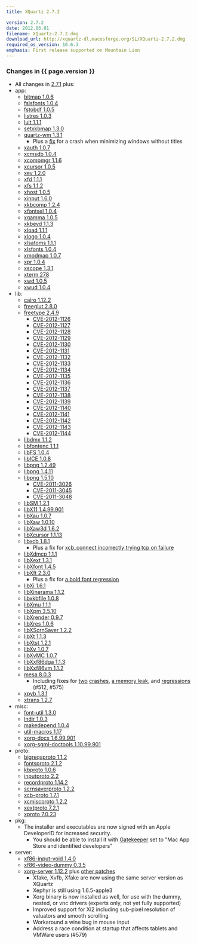 ```yaml
---
title: XQuartz 2.7.2

version: 2.7.2
date: 2012.06.01
filename: XQuartz-2.7.2.dmg
download_url: http://xquartz-dl.macosforge.org/SL/XQuartz-2.7.2.dmg
required_os_version: 10.6.3
emphasis: First release supported on Mountain Lion
---
```


### Changes in {{ page.version }} ###
  * All changes in [2.7.1](XQuartz-2.7.1.html) plus:
  * app:
    * [bitmap 1.0.6](http://lists.freedesktop.org/archives/xorg-announce/2012-March/001875.html)
    * [fslsfonts 1.0.4](http://lists.freedesktop.org/archives/xorg-announce/2012-April/001938.html)
    * [fstobdf 1.0.5](http://lists.freedesktop.org/archives/xorg-announce/2012-April/001939.html)
    * [listres 1.0.3](http://lists.freedesktop.org/archives/xorg-announce/2012-February/001838.html)
    * [luit 1.1.1](http://lists.freedesktop.org/archives/xorg-announce/2012-March/001894.html)
    * [setxkbmap 1.3.0](http://lists.freedesktop.org/archives/xorg-announce/2012-March/001895.html)
    * [quartz-wm 1.3.1](https://github.com/jeremyhu/quartz-wm/commit/quartz-wm-1.3.1)
      * Plus a [fix](https://github.com/jeremyhu/quartz-wm/commit/c28527b1340c51f2b492a31e49127106cebbfc5d) for a crash when minimizing windows without titles
    * [xauth 1.0.7](http://lists.freedesktop.org/archives/xorg-announce/2012-March/001896.html)
    * [xcmsdb 1.0.4](http://lists.freedesktop.org/archives/xorg-announce/2012-February/001823.html)
    * [xcompmgr 1.1.6](http://lists.freedesktop.org/archives/xorg-announce/2012-February/001824.html)
    * [xcursor 1.0.5](http://lists.freedesktop.org/archives/xorg-announce/2012-March/001897.html)
    * [xev 1.2.0](http://lists.freedesktop.org/archives/xorg-announce/2012-February/001830.html)
    * [xfd 1.1.1](http://lists.freedesktop.org/archives/xorg-announce/2012-February/001826.html)
    * [xfs 1.1.2](http://lists.freedesktop.org/archives/xorg-announce/2012-February/001837.html)
    * [xhost 1.0.5](http://lists.freedesktop.org/archives/xorg-announce/2012-March/001898.html)
    * [xinput 1.6.0](http://lists.freedesktop.org/archives/xorg-announce/2012-May/001955.html)
    * [xkbcomp 1.2.4](http://lists.freedesktop.org/archives/xorg-announce/2012-March/001899.html)
    * [xfontsel 1.0.4](http://lists.freedesktop.org/archives/xorg-announce/2012-March/001900.html)
    * [xgamma 1.0.5](http://lists.freedesktop.org/archives/xorg-announce/2012-March/001901.html)
    * [xkbevd 1.1.3](http://lists.freedesktop.org/archives/xorg-announce/2012-March/001902.html)
    * [xload 1.1.1](http://lists.freedesktop.org/archives/xorg-announce/2012-March/001904.html)
    * [xlogo 1.0.4](http://lists.freedesktop.org/archives/xorg-announce/2012-March/001905.html)
    * [xlsatoms 1.1.1](http://lists.freedesktop.org/archives/xorg-announce/2012-March/001925.html)
    * [xlsfonts 1.0.4](http://lists.freedesktop.org/archives/xorg-announce/2012-April/001936.html)
    * [xmodmap 1.0.7](http://lists.freedesktop.org/archives/xorg-announce/2012-April/001940.html)
    * [xpr 1.0.4](http://lists.freedesktop.org/archives/xorg-announce/2012-March/001926.html)
    * [xscope 1.3.1](http://lists.freedesktop.org/archives/xorg-announce/2012-February/001831.html)
    * [xterm 278](http://lists.freedesktop.org/archives/xorg/2012-January/053994.html)
    * [xwd 1.0.5](http://lists.freedesktop.org/archives/xorg-announce/2012-February/001833.html)
    * [xwud 1.0.4](http://lists.freedesktop.org/archives/xorg-announce/2012-March/001927.html)
  * lib:
    * [cairo 1.12.2](http://cairographics.org/news/cairo-1.12.2)
    * [freeglut 2.8.0](http://freeglut.sourceforge.net/news.php)
    * [freetype 2.4.9](http://sourceforge.net/projects/freetype/files/freetype2/2.4.9/README/view)
      * [CVE-2012-1126](http://cve.mitre.org/cgi-bin/cvename.cgi?name=CVE-2012-1126)
      * [CVE-2012-1127](http://cve.mitre.org/cgi-bin/cvename.cgi?name=CVE-2012-1127)
      * [CVE-2012-1128](http://cve.mitre.org/cgi-bin/cvename.cgi?name=CVE-2012-1128)
      * [CVE-2012-1129](http://cve.mitre.org/cgi-bin/cvename.cgi?name=CVE-2012-1129)
      * [CVE-2012-1130](http://cve.mitre.org/cgi-bin/cvename.cgi?name=CVE-2012-1130)
      * [CVE-2012-1131](http://cve.mitre.org/cgi-bin/cvename.cgi?name=CVE-2012-1131)
      * [CVE-2012-1132](http://cve.mitre.org/cgi-bin/cvename.cgi?name=CVE-2012-1132)
      * [CVE-2012-1133](http://cve.mitre.org/cgi-bin/cvename.cgi?name=CVE-2012-1133)
      * [CVE-2012-1134](http://cve.mitre.org/cgi-bin/cvename.cgi?name=CVE-2012-1134)
      * [CVE-2012-1135](http://cve.mitre.org/cgi-bin/cvename.cgi?name=CVE-2012-1135)
      * [CVE-2012-1136](http://cve.mitre.org/cgi-bin/cvename.cgi?name=CVE-2012-1136)
      * [CVE-2012-1137](http://cve.mitre.org/cgi-bin/cvename.cgi?name=CVE-2012-1137)
      * [CVE-2012-1138](http://cve.mitre.org/cgi-bin/cvename.cgi?name=CVE-2012-1138)
      * [CVE-2012-1139](http://cve.mitre.org/cgi-bin/cvename.cgi?name=CVE-2012-1139)
      * [CVE-2012-1140](http://cve.mitre.org/cgi-bin/cvename.cgi?name=CVE-2012-1140)
      * [CVE-2012-1141](http://cve.mitre.org/cgi-bin/cvename.cgi?name=CVE-2012-1141)
      * [CVE-2012-1142](http://cve.mitre.org/cgi-bin/cvename.cgi?name=CVE-2012-1142)
      * [CVE-2012-1143](http://cve.mitre.org/cgi-bin/cvename.cgi?name=CVE-2012-1143)
      * [CVE-2012-1144](http://cve.mitre.org/cgi-bin/cvename.cgi?name=CVE-2012-1144)
    * [libdmx 1.1.2](http://lists.freedesktop.org/archives/xorg-announce/2012-March/001867.html)
    * [libfontenc 1.1.1](http://lists.freedesktop.org/archives/xorg-announce/2012-March/001841.html)
    * [libFS 1.0.4](http://lists.freedesktop.org/archives/xorg-announce/2012-March/001842.html)
    * [libICE 1.0.8](http://lists.freedesktop.org/archives/xorg-announce/2012-March/001843.html)
    * [libpng 1.2.49](http://sourceforge.net/mailarchive/message.php?msg_id=29055938)
    * [libpng 1.4.11](http://sourceforge.net/mailarchive/message.php?msg_id=29055938)
    * [libpng 1.5.10](http://sourceforge.net/mailarchive/message.php?msg_id=29055938)
      * [CVE-2011-3026](http://cve.mitre.org/cgi-bin/cvename.cgi?name=CVE-2011-3026)
      * [CVE-2011-3045](http://cve.mitre.org/cgi-bin/cvename.cgi?name=CVE-2011-3045)
      * [CVE-2011-3048](http://cve.mitre.org/cgi-bin/cvename.cgi?name=CVE-2011-3048)
    * [libSM 1.2.1](http://lists.freedesktop.org/archives/xorg-announce/2012-March/001844.html)
    * [libX11 1.4.99.901](http://lists.freedesktop.org/archives/xorg-announce/2012-March/001882.html)
    * [libXau 1.0.7](http://lists.freedesktop.org/archives/xorg-announce/2012-March/001849.html)
    * [libXaw 1.0.10](http://lists.freedesktop.org/archives/xorg-announce/2012-March/001891.html)
    * [libXaw3d 1.6.2](http://lists.freedesktop.org/archives/xorg/2012-March/054376.html)
    * [libXcursor 1.1.13](http://lists.freedesktop.org/archives/xorg-announce/2012-March/001852.html)
    * [libxcb 1.8.1](http://lists.freedesktop.org/archives/xorg-announce/2012-March/001876.html)
      * Plus a fix for [xcb_connect incorrectly trying tcp on failure](http://cgit.freedesktop.org/xcb/libxcb/commit/?id=5f8f2ba1c4f9ac74c8f301dcca8566e296e37995)
    * [libXdmcp 1.1.1](http://lists.freedesktop.org/archives/xorg-announce/2012-March/001853.html)
    * [libXext 1.3.1](http://lists.freedesktop.org/archives/xorg-announce/2012-March/001854.html)
    * [libXfont 1.4.5](http://lists.freedesktop.org/archives/xorg-announce/2012-March/001840.html)
    * [libXft 2.3.0](http://lists.freedesktop.org/archives/xorg-announce/2012-March/001855.html)
      * Plus a fix for [a bold font regression](https://bugs.freedesktop.org/show_bug.cgi?id=42173)
    * [libXi 1.6.1](http://lists.freedesktop.org/archives/xorg-announce/2012-May/001945.html)
    * [libXinerama 1.1.2](http://lists.freedesktop.org/archives/xorg-announce/2012-March/001856.html)
    * [libxkbfile 1.0.8](http://lists.freedesktop.org/archives/xorg-announce/2012-March/001857.html)
    * [libXmu 1.1.1](http://lists.freedesktop.org/archives/xorg-announce/2012-March/001848.html)
    * [libXpm 3.5.10](http://lists.freedesktop.org/archives/xorg-announce/2012-March/001858.html)
    * [libXrender 0.9.7](http://lists.freedesktop.org/archives/xorg-announce/2012-March/001859.html)
    * [libXres 1.0.6](http://lists.freedesktop.org/archives/xorg-announce/2012-March/001860.html)
    * [libXScrnSaver 1.2.2](http://lists.freedesktop.org/archives/xorg-announce/2012-March/001861.html)
    * [libXt 1.1.3](http://lists.freedesktop.org/archives/xorg-announce/2012-March/001883.html)
    * [libXtst 1.2.1](http://lists.freedesktop.org/archives/xorg-announce/2012-March/001862.html)
    * [libXv 1.0.7](http://lists.freedesktop.org/archives/xorg-announce/2012-March/001863.html)
    * [libXvMC 1.0.7](http://lists.freedesktop.org/archives/xorg-announce/2012-March/001864.html)
    * [libXxf86dga 1.1.3](http://lists.freedesktop.org/archives/xorg-announce/2012-March/001865.html)
    * [libXxf86vm 1.1.2](http://lists.freedesktop.org/archives/xorg-announce/2012-March/001866.html)
    * [mesa 8.0.3](http://mesa3d.org/relnotes-8.0.3.html)
      * Including fixes for [two](http://cgit.freedesktop.org/mesa/mesa/commit/?h=8.0&id=bb30e76328e9dd80b0c7a7688828e3cf8e662b1b) [crashes](http://cgit.freedesktop.org/mesa/mesa/commit/?h=8.0&id=6095a17534c2694760300701fee59a320950f271), [a memory leak](http://cgit.freedesktop.org/mesa/mesa/commit/?h=8.0&id=69d8a25d429bccf960e98e5c126e1ef2ae4ffe9d), and [regres](http://cgit.freedesktop.org/mesa/mesa/commit/?h=8.0&id=7e624edba4c9f0fb2bcc322ef0b1b6401aa0a075)[sions](http://cgit.freedesktop.org/mesa/mesa/commit/?h=8.0&id=9724c8d13c09773dcf9674f15accd8f2f4d148ff) (#512, #575)
    * [xpyb 1.3.1](http://lists.freedesktop.org/archives/xcb/2012-March/007701.html)
    * [xtrans 1.2.7](http://lists.freedesktop.org/archives/xorg-announce/2012-March/001892.html)
  * misc:
    * [font-util 1.3.0](http://lists.freedesktop.org/archives/xorg-announce/2012-February/001836.html)
    * [lndir 1.0.3](http://lists.freedesktop.org/archives/xorg-announce/2012-March/001869.html)
    * [makedepend 1.0.4](http://lists.freedesktop.org/archives/xorg-announce/2012-March/001870.html)
    * [util-macros 1.17](http://lists.freedesktop.org/archives/xorg-announce/2012-March/001879.html)
    * [xorg-docs 1.6.99.901](http://lists.freedesktop.org/archives/xorg-announce/2012-April/001932.html)
    * [xorg-sgml-doctools 1.10.99.901](http://lists.freedesktop.org/archives/xorg-announce/2012-April/001931.html)
  * proto:
    * [bigreqsproto 1.1.2](http://lists.freedesktop.org/archives/xorg-announce/2012-March/001893.html)
    * [fontsproto 2.1.2](http://lists.freedesktop.org/archives/xorg-announce/2012-March/001893.html)
    * [kbproto 1.0.6](http://lists.freedesktop.org/archives/xorg-announce/2012-March/001893.html)
    * [inputproto 2.2](http://lists.freedesktop.org/archives/xorg-announce/2012-March/001839.html)
    * [recordproto 1.14.2](http://lists.freedesktop.org/archives/xorg-announce/2012-March/001893.html)
    * [scrnsaverproto 1.2.2](http://lists.freedesktop.org/archives/xorg-announce/2012-March/001893.html)
    * [xcb-proto 1.7.1](http://lists.freedesktop.org/archives/xorg-announce/2012-March/001907.html)
    * [xcmiscproto 1.2.2](http://lists.freedesktop.org/archives/xorg-announce/2012-March/001893.html)
    * [xextproto 7.2.1](http://lists.freedesktop.org/archives/xorg-announce/2012-March/001893.html)
    * [xproto 7.0.23](http://lists.freedesktop.org/archives/xorg-announce/2012-March/001884.html)
  * pkg:
    * The installer and executables are now signed with an Apple DeveloperID for increased security.
      * You should be able to install it with [Gatekeeper](http://www.apple.com/macosx/mountain-lion/features.html#gatekeeper) set to "Mac App Store and identified developers"
  * server:
    * [xf86-input-void 1.4.0](http://lists.x.org/archives/xorg-announce/2011-May/001658.html)
    * [xf86-video-dummy 0.3.5](http://lists.x.org/archives/xorg-announce/2011-December/001785.html)
    * [xorg-server 1.12.2](http://lists.freedesktop.org/archives/xorg-announce/2012-May/001963.html) plus [other patches](http://cgit.freedesktop.org/~jeremyhu/xserver/log/?h=XQuartz-2.7.2)
      * Xfake, Xvfb, Xfake are now using the same server version as XQuartz
      * Xephyr is still using 1.6.5-apple3
      * Xorg binary is now installed as well, for use with the dummy, nested, or vnc drivers (experts only, not yet fully supported)
      * Improved support for Xi2 including sub-pixel resolution of valuators and smooth scrolling
      * Workaround a wine bug in mouse input
      * Address a race condition at startup that affects tablets and VMWare users (#579)

